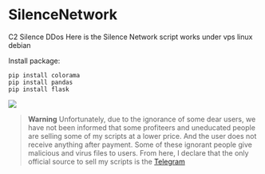 # SilenceNetwork
C2 Silence DDos 
Here is the Silence Network script works under vps linux debian

Install package:
```
pip install colorama
pip install pandas
pip install flask
````
![](https://github.com/TryWarzFiles/C2-Silence/silence.png)

> **Warning**
> Unfortunately, due to the ignorance of some dear users, we have not been informed that some profiteers and uneducated people are selling some of my scripts at a lower price. And the user does not receive anything after payment. Some of these ignorant people give malicious and virus files to users. From here, I declare that the only official source to sell my scripts is the [Telegram]()
